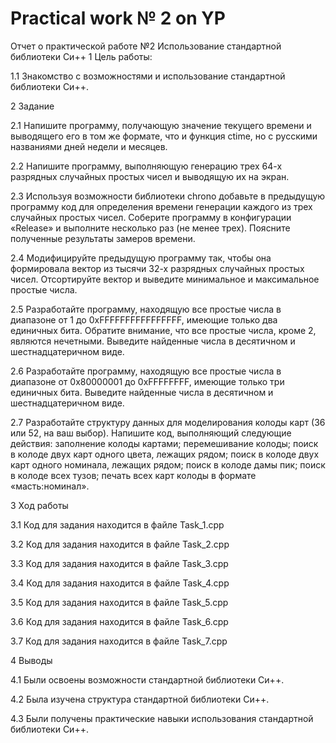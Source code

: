 # Practical work № 2 on YP

Отчет о практической работе №2 Использование стандартной библиотеки Си++
1 Цель работы:

1.1 Знакомство с возможностями и использование стандартной библиотеки Си++.

2 Задание

2.1 Напишите программу, получающую значение текущего времени и выводящего его в том же формате, что и функция ctime, но с русскими названиями дней недели и месяцев.

2.2 Напишите программу, выполняющую генерацию трех 64-х разрядных случайных простых чисел и выводящую их на экран.

2.3 Используя возможности библиотеки chrono добавьте в предыдущую программу код для определения времени генерации каждого из трех случайных простых чисел. Соберите программу в конфигурации «Release» и выполните несколько раз (не менее трех). Поясните полученные результаты замеров времени.

2.4 Модифицируйте предыдущую программу так, чтобы она формировала вектор из тысячи 32-х разрядных случайных простых чисел. Отсортируйте вектор и выведите минимальное и максимальное простые числа.

2.5 Разработайте программу, находящую все простые числа в диапазоне от 1 до 0xFFFFFFFFFFFFFFFF, имеющие только два единичных бита. Обратите внимание, что все простые числа, кроме 2, являются нечетными. Выведите найденные числа в десятичном и шестнадцатеричном виде.

2.6 Разработайте программу, находящую все простые числа в диапазоне от 0x80000001 до 0xFFFFFFFF, имеющие только три единичных бита. Выведите найденные числа в десятичном и шестнадцатеричном виде.

2.7 Разработайте структуру данных для моделирования колоды карт (36 или 52, на ваш выбор). Напишите код, выполняющий следующие действия: заполнение колоды картами; перемешивание колоды; поиск в колоде двух карт одного цвета, лежащих рядом; поиск в колоде двух карт одного номинала, лежащих рядом; поиск в колоде дамы пик; поиск в колоде всех тузов; печать всех карт колоды в формате «масть:номинал».

3 Ход работы

3.1 Код для задания находится в файле Task_1.cpp

3.2 Код для задания находится в файле Task_2.cpp

3.3 Код для задания находится в файле Task_3.cpp

3.4 Код для задания находится в файле Task_4.cpp

3.5 Код для задания находится в файле Task_5.cpp

3.6 Код для задания находится в файле Task_6.cpp

3.7 Код для задания находится в файле Task_7.cpp

4 Выводы

4.1 Были освоены возможности стандартной библиотеки Си++.

4.2 Была изучена структура стандартной библиотеки Си++.

4.3 Были получены практические навыки использования стандартной библиотеки Си++.
